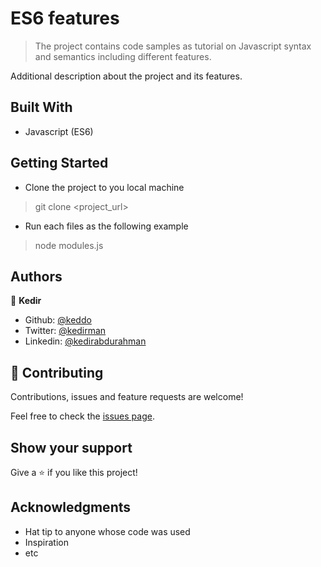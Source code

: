 # ES6 features

> The project contains code samples as tutorial on Javascript syntax and semantics including different features.  


Additional description about the project and its features.

## Built With

- Javascript (ES6)


## Getting Started
- Clone the project to you local machine 
> git clone <project_url>
- Run each files as the following example
> node modules.js


## Authors

👤 **Kedir**

- Github: [@keddo](https://github.com/keddo)
- Twitter: [@kedirman](https://twitter.com/kedirman)
- Linkedin: [@kedirabdurahman](https://www.linkedin.com/in/kedirabdurahman/)

## 🤝 Contributing

Contributions, issues and feature requests are welcome!

Feel free to check the [issues page](https://github.com/keddo/HTMLCapstoneProject/issues/2).

## Show your support

Give a ⭐️ if you like this project!

## Acknowledgments

- Hat tip to anyone whose code was used
- Inspiration
- etc
<!-- 
## 📝 License

This project is [MIT](lic.url) licensed. -->